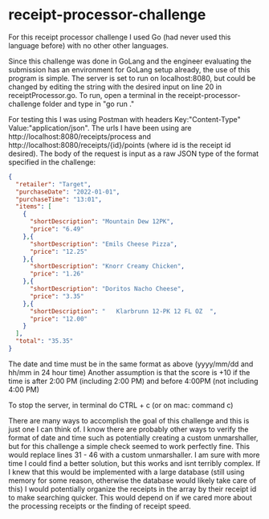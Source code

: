 # receipt-processor-challenge

For this receipt processor challenge I used Go (had never used this language before) with no other other languages.

Since this challenge was done in GoLang and the engineer evaluating the submission has an environment for GoLang setup already, the use of this program is simple.  The server is set to run on localhost:8080, but could be changed by editing the string with the desired input on line 20 in receiptProcessor.go.  To run, open a terminal in the receipt-processor-challenge folder and type in "go run ."

For testing this I was using Postman with headers Key:"Content-Type" Value:"application/json".  The urls I have been using are http://localhost:8080/receipts/process and http://localhost:8080/receipts/{id}/points (where id is the receipt id desired).  The body of the request is input as a raw JSON type of the format specified in the challenge:
```json
{
  "retailer": "Target",
  "purchaseDate": "2022-01-01",
  "purchaseTime": "13:01",
  "items": [
    {
      "shortDescription": "Mountain Dew 12PK",
      "price": "6.49"
    },{
      "shortDescription": "Emils Cheese Pizza",
      "price": "12.25"
    },{
      "shortDescription": "Knorr Creamy Chicken",
      "price": "1.26"
    },{
      "shortDescription": "Doritos Nacho Cheese",
      "price": "3.35"
    },{
      "shortDescription": "   Klarbrunn 12-PK 12 FL OZ  ",
      "price": "12.00"
    }
  ],
  "total": "35.35"
}
```

The date and time must be in the same format as above (yyyy/mm/dd and hh/mm in 24 hour time)
Another assumption is that the score is +10 if the time is after 2:00 PM (including 2:00 PM) and before 4:00PM (not including 4:00 PM)

To stop the server, in terminal do CTRL + c (or on mac: command c)

There are many ways to accomplish the goal of this challenge and this is just one I can think of.  I know there are probably other ways to verify the format of date and time such as potentially creating a custom unmarshaller, but for this challenge a simple check seemed to work perfectly fine.  This would replace lines 31 - 46 with a custom unmarshaller.  I am sure with more time I could find a better solution, but this works and isnt terribly complex.  If I knew that this would be implemented with a large database (still using memory for some reason, otherwise the database would likely take care of this) I would potentially organize the receipts in the array by their receipt id to make searching quicker.  This would depend on if we cared more about the processing receipts or the finding of receipt speed.
